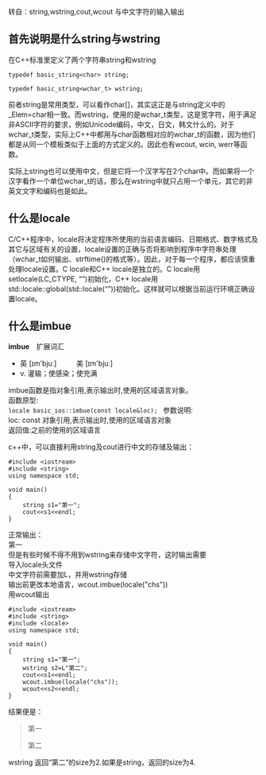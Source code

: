 转自：string,wstring,cout,wcout 与中文字符的输入输出

## 首先说明是什么string与wstring

在C++标准里定义了两个字符串string和wstring 
~~~
typedef basic_string<char> string; 

typedef basic_string<wchar_t> wstring; 
~~~
前者string是常用类型，可以看作char\[\]，其实这正是与string定义中的\_Elem=char相一致。而wstring，使用的是wchar\_t类型，这是宽字符，用于满足非ASCII字符的要求，例如Unicode编码，中文，日文，韩文什么的。对于wchar\_t类型，实际上C++中都用与char函数相对应的wchar\_t的函数，因为他们都是从同一个模板类似于上面的方式定义的。因此也有wcout, wcin, werr等函数。      

实际上string也可以使用中文，但是它将一个汉字写在2个char中。而如果将一个汉字看作一个单位wchar\_t的话，那么在wstring中就只占用一个单元，其它的非英文文字和编码也是如此。

## 什么是locale

C/C++程序中，locale将决定程序所使用的当前语言编码、日期格式、数字格式及其它与区域有关的设置，locale设置的正确与否将影响到程序中字符串处理（wchar\_t如何输出、strftime()的格式等）。因此，对于每一个程序，都应该慎重处理locale设置。C locale和C++ locale是独立的。C locale用setlocale(LC\_CTYPE, “”)初始化，C++ locale用std::locale::global(std::locale(“”))初始化。这样就可以根据当前运行环境正确设置locale。

## 什么是imbue

**imbue**　扩展词汇　
- 英 [ɪm'bjuː] 　 　 美 [ɪm'bjuː] 　 　
- v. 灌输；使感染；使充满

imbue函数是指对象引用,表示输出时,使用的区域语言对象。  
函数原型:  
`locale basic_ios::imbue(const locale&loc); `
参数说明:  
loc: const 对象引用,表示输出时,使用的区域语言对象  
返回值:之前的使用的区域语言

c++中，可以直接利用string及cout进行中文的存储及输出：

```
#include <iostream>  
#include <string>  
using namespace std;  
  
void main()  
{  
    string s1="第一";  
    cout<<s1<<endl;   
}  
```

正常输出：  
第一  
但是有些时候不得不用到wstring来存储中文字符，这时输出需要  
导入locale头文件  
中文字符前需要加L，并用wstring存储  
输出前更改本地语言，wcout.imbue(locale("chs"))  
用wcout输出

```
#include <iostream>   
#include <string>   
#include <locale>   
using namespace std;  
  
void main()  
{  
    string s1="第一";  
    wstring s2=L"第二";  
    cout<<s1<<endl;  
    wcout.imbue(locale("chs"));  
    wcout<<s2<<endl;  
}  
```

结果便是：

> 第一
> 
> 第二

wstring 返回“第二”的size为2.如果是string，返回的size为4.